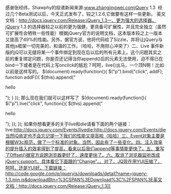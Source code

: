 
感谢张经纬，Shawphy的投递新闻来源:www.zhangjingwei.comjQuery 1.3  经过几个Beta测试以后，今天正式发布了。较之1.2.6,它做要有这样一些更新。
英文文档：http://docs.jquery.com/Release:jQuery_1.3一、更为强大的选择器。jQuery 1.3 的选择器较之以前的更为强健，更具备可扩展性，并且完全独立（虽然可扩展性会牺牲一些性能）根据jQuery官方的说明文档，这本版本较之上一版本又提高了49%的性能。另外，据官方说，他将代码给了Sizzle，并将让jQuery与其他js框架一切完美的，和谐的工作。（哈哈，不用担心冲突了）二、Live 事件新版的jQ可以无缝将某一个事件绑定到现在后以后的所有元素上。这个问题其实之前的重复绑定问题，你是否还记得当你append()后的元素无法使用，迫不得已在bind一下或者是在代码上写onclick的尴尬？呵呵，live()出马，一个顶N啊！比如以前是这样写的。
$(document).ready(function(){
	$("p").bind("click", addF);
	function addF(){
		$(this).append("<p>hello</p>");
	}
});
那么现在我们就可以这样写了 
$(document).ready(function(){
    $("p").live("click", function(){
      $(this).append("<p>hello</p>");
    });
});
如果你想看更多的关于live和die请看下面的两个链接：live:http://docs.jquery.com/Events/livedie:http://docs.jquery.com/Events/die当然jQ肯定也不会忘记提一下我们的性能又提高啦（哈哈）三、Event对象主要是根据W3c规范，做了一个标准的对象。当然，因此有了一些变化。四、注入效率的提升插入的效率得到了提高，看来以后我们append等事情能更快了。五、重写了Offset()据官方说跨浏览器更好了，速度更快了。六、取消了浏览器监听改成jQuery.support，具体看它下面跟的“Change”。。对了，JQ现在用YUI压缩了，呵呵，还是YUI好。下载链接：http://code.google.com/p/jqueryjs/downloads/detail?name=jquery-1.3.min.js&downloadBtn=%3CSPAN%3EDownload%3C%2FSPAN%3E英文文档：http://docs.jquery.com/Release:jQuery_1.3]]